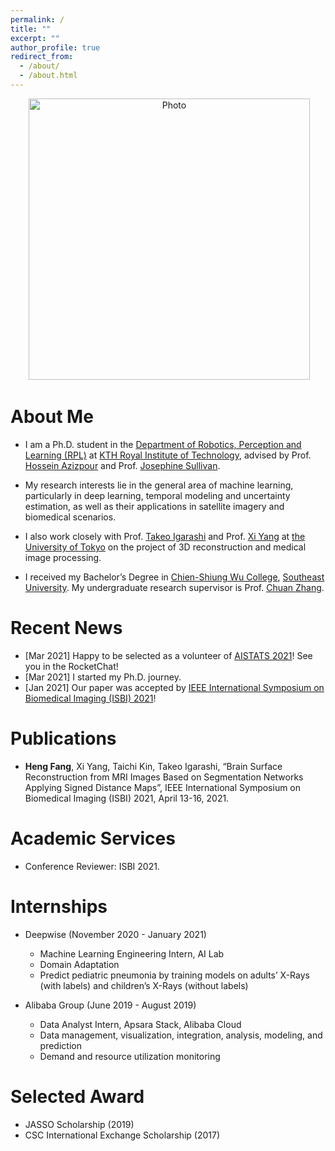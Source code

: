 ```yaml
---
permalink: /
title: ""
excerpt: ""
author_profile: true
redirect_from: 
  - /about/
  - /about.html
---
```


<p align="center">
  <img src="https://hfangcat.github.io/files/heng.jpg?raw=true" alt="Photo" style="width: 450px;"/> 
</p>

# About Me
* I am a Ph.D. student in the [Department of Robotics, Perception and Learning (RPL)](https://www.kth.se/is/rpl/division-of-robotics-perception-and-learning-1.779439) at [KTH Royal Institute of Technology](https://www.kth.se/en), advised by Prof. [Hossein Azizpour](https://scholar.google.se/citations?user=t6CRgJsAAAAJ&hl=en) and Prof. [Josephine Sullivan](https://scholar.google.com/citations?user=REbc02cAAAAJ&hl=en). 

* My research interests lie in the general area of machine learning, particularly in deep learning, temporal modeling and uncertainty estimation, as well as their applications in satellite imagery and biomedical scenarios.

* I also work closely with Prof. [Takeo Igarashi](https://scholar.google.com/citations?user=2LJJtI8AAAAJ&hl=en) and Prof. [Xi Yang](https://keepthinkingyx.github.io/Xi-Yang/) at [the University of Tokyo](https://www.u-tokyo.ac.jp/en/) on the project of 3D reconstruction and medical image processing.

* I received my Bachelor’s Degree in [Chien-Shiung Wu College](https://wjx.seu.edu.cn/wjxen/), [Southeast University](https://www.seu.edu.cn/english/). My undergraduate research supervisor is Prof. [Chuan Zhang](https://www.researchgate.net/profile/Chuan-Zhang-6).

# Recent News
* [Mar 2021] Happy to be selected as a volunteer of [AISTATS 2021](https://aistats.org/aistats2021/)! See you in the RocketChat!
* [Mar 2021] I started my Ph.D. journey.
* [Jan 2021] Our paper was accepted by [IEEE International Symposium on Biomedical Imaging (ISBI) 2021](https://biomedicalimaging.org/2021/)!

# Publications
* **Heng Fang**, Xi Yang, Taichi Kin, Takeo Igarashi, “Brain Surface Reconstruction from MRI Images Based on Segmentation Networks Applying Signed Distance Maps”, IEEE International Symposium on Biomedical Imaging (ISBI) 2021, April 13-16, 2021.

# Academic Services
* Conference Reviewer: ISBI 2021.

# Internships
* Deepwise (November 2020 - January 2021)
    - Machine Learning Engineering Intern, AI Lab
    - Domain Adaptation
    - Predict pediatric pneumonia by training models on adults’ X-Rays (with labels) and children’s X-Rays
(without labels)

* Alibaba Group (June 2019 - August 2019)
    - Data Analyst Intern, Apsara Stack, Alibaba Cloud
    - Data management, visualization, integration, analysis, modeling, and prediction
    - Demand and resource utilization monitoring

# Selected Award
* JASSO Scholarship (2019)
* CSC International Exchange Scholarship (2017)